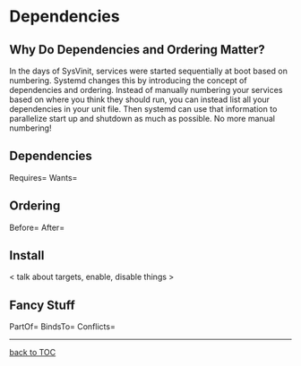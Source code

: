 # Dependencies

## Why Do Dependencies and Ordering Matter?

In the days of SysVinit, services were started sequentially at boot based on numbering. Systemd changes this by introducing the concept of dependencies and ordering. Instead of manually numbering your services based on where you think they should run, you can instead list all your dependencies in your unit file. Then systemd can use that information to parallelize start up and shutdown as much as possible. No more manual numbering!

## Dependencies

Requires=
Wants=

## Ordering

Before=
After=

## Install

< talk about targets, enable, disable things >

## Fancy Stuff

PartOf=
BindsTo=
Conflicts=

---
[back to TOC](https://github.com/systemdemo/workshop/blob/main/workshop/README.md)
